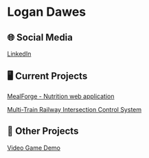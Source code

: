 # Logan Dawes
## 🌐 Social Media
[LinkedIn](https://www.linkedin.com/in/logan-dawes-1129a7341/)


## 🖥️ Current Projects
[MealForge - Nutrition web application](https://github.com/LoganDawes/MealForge)

[Multi-Train Railway Intersection Control System](https://github.com/LoganDawes/CS4323-Group-Project)


## 📄 Other Projects
[Video Game Demo](https://github.com/LoganDawes/2024-Game-Project)
